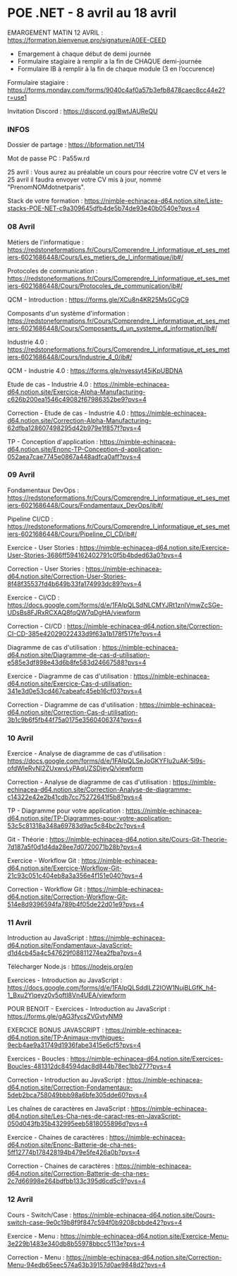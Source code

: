 # POE .NET - 8 avril au 18 avril

EMARGEMENT MATIN 12 AVRIL : https://formation.bienvenue.pro/signature/A0EE-CEED

- Emargement à chaque début de demi journée
- Formulaire stagiaire à remplir a la fin de CHAQUE demi-journée 
- Formulaire IB à remplir à la fin de chaque module (3 en l’occurence)

Formulaire stagiaire : https://forms.monday.com/forms/9040c4af0a57b3efb8478caec8cc44e2?r=use1

Invitation Discord : https://discord.gg/BwtJAUReQU

### INFOS 

Dossier de partage : https://ibformation.net/114

Mot de passe PC : Pa55w.rd

25 avril : Vous aurez au préalable un cours pour réecrire votre CV et vers le 25 avril il faudra envoyer votre CV mis à jour, nommé "PrenomNOMdotnetparis".

Stack de votre formation : https://nimble-echinacea-d64.notion.site/Liste-stacks-POE-NET-c9a309645dfb4de5b74de93e40b0540e?pvs=4

### 08 Avril

Métiers de l'informatique : https://redstoneformations.fr/Cours/Comprendre_l_informatique_et_ses_metiers-6021686448/Cours/Les_metiers_de_l_informatique/ib#/

Protocoles de communication : https://redstoneformations.fr/Cours/Comprendre_l_informatique_et_ses_metiers-6021686448/Cours/Protocoles_de_communication/ib#/

QCM - Introduction : https://forms.gle/XCu8n4KR25MsGCgC9

Composants d'un système d'information : https://redstoneformations.fr/Cours/Comprendre_l_informatique_et_ses_metiers-6021686448/Cours/Composants_d_un_systeme_d_information/ib#/

Industrie 4.0 : https://redstoneformations.fr/Cours/Comprendre_l_informatique_et_ses_metiers-6021686448/Cours/Industrie_4_0/ib#/

QCM - Industrie 4.0 : https://forms.gle/nyessyt45iKpUBDNA

Etude de cas - Industrie 4.0 : https://nimble-echinacea-d64.notion.site/Exercice-Alpha-Manufacturing-c626b200ea1546c49082f67986352be9?pvs=4

Correction - Etude de cas - Industrie 4.0 : https://nimble-echinacea-d64.notion.site/Correction-Alpha-Manufacturing-62dfba128607498295d42b979e1f857f?pvs=4

TP - Conception d'application : https://nimble-echinacea-d64.notion.site/Enonc-TP-Conception-d-application-052aea7cae7745e0867a448adfca0aff?pvs=4

### 09 Avril

Fondamentaux DevOps : https://redstoneformations.fr/Cours/Comprendre_l_informatique_et_ses_metiers-6021686448/Cours/Fondamentaux_DevOps/ib#/

Pipeline CI/CD : https://redstoneformations.fr/Cours/Comprendre_l_informatique_et_ses_metiers-6021686448/Cours/Pipeline_CI_CD/ib#/

Exercice - User Stories : https://nimble-echinacea-d64.notion.site/Exercice-User-Stories-3686ff594162402791c0f5b4bded63a0?pvs=4

Correction - User Stories : https://nimble-echinacea-d64.notion.site/Correction-User-Stories-8f48f35537fd4b649b33fa174993dc89?pvs=4

Exercice - CI/CD : https://docs.google.com/forms/d/e/1FAIpQLSdNLCMYJRt1znIVmwZcSGe-UDsBs8FJRxRCXAQ8fqQW7qDgHA/viewform

Correction - CI/CD : https://nimble-echinacea-d64.notion.site/Correction-CI-CD-385e42029022433d9f63a1b178f517fe?pvs=4

Diagramme de cas d'utilisation : https://nimble-echinacea-d64.notion.site/Diagramme-de-cas-d-utilisation-e585e3df898e43d6b8fe583d24667588?pvs=4

Exercice - Diagramme de cas d'utilisation : https://nimble-echinacea-d64.notion.site/Exercice-Cas-d-utilisation-341e3d0e53cd467cabeafc45eb16cf03?pvs=4

Correction - Diagramme de cas d'utilisation : https://nimble-echinacea-d64.notion.site/Correction-Cas-d-utilisation-3b1c9b6f5fb44f75a0175e3560406374?pvs=4

### 10 Avril

Exercice - Analyse de diagramme de cas d'utilisation : https://docs.google.com/forms/d/e/1FAIpQLSeJoGKYFIu2uAK-5I9s-ofdWleRvNl2ZUxwvLyPAqUZSDjeyQ/viewform

Correction - Analyse de diagramme de cas d'utilisation : https://nimble-echinacea-d64.notion.site/Correction-Analyse-de-diagramme-c14322e42e2b41cdb7cc75272641f5b8?pvs=4

TP - Diagramme pour votre application : https://nimble-echinacea-d64.notion.site/TP-Diagrammes-pour-votre-application-53c5c81318a348a69783d9ac5c84bc2c?pvs=4

Git - Théorie : https://nimble-echinacea-d64.notion.site/Cours-Git-Theorie-7d187a5f0d1d4da28ee7d0720071b28b?pvs=4

Exercice - Workflow Git : https://nimble-echinacea-d64.notion.site/Exercice-Workflow-Git-21c93c051c404eb8a3a356e4f151e040?pvs=4

Correction - Workflow Git : https://nimble-echinacea-d64.notion.site/Correction-Workflow-Git-514e8d9396594fa789b4f05de22d01e9?pvs=4

### 11 Avril

Introduction au JavaScript : https://nimble-echinacea-d64.notion.site/Fondamentaux-JavaScript-d1d4cb45a4c547629f08811274ea2fba?pvs=4

Télécharger Node.js : https://nodejs.org/en

Exercices - Introduction au JavaScript : https://docs.google.com/forms/d/e/1FAIpQLSddlLZ2IOW1NujBLGfK_h4-1_Bxu2Ylqeyz0v5oftI8Vn4UEA/viewform

POUR BENOIT - Exercices - Introduction au JavaScript : https://forms.gle/gAG3fycsZVGvtyNM9

EXERCICE BONUS JAVASCRIPT : https://nimble-echinacea-d64.notion.site/TP-Animaux-mythiques-9ecb4ae9a31749d1936fabe3415e6cf5?pvs=4

Exercices - Boucles : https://nimble-echinacea-d64.notion.site/Exercices-Boucles-481312dc84594dac8d844b78ec1bb277?pvs=4

Correction - Introduction au JavaScript : https://nimble-echinacea-d64.notion.site/Correction-Fondamentaux-5deb2bca758049bbb98a6bfe305dde60?pvs=4

Les chaînes de caractères en JavaScript : https://nimble-echinacea-d64.notion.site/Les-Cha-nes-de-caract-res-en-JavaScript-050d043fb35b432995eeb5818055896d?pvs=4

Exercice - Chaines de caractères : https://nimble-echinacea-d64.notion.site/Enonc-Batterie-de-cha-nes-5ff12774b178428194b479e5fe426a0b?pvs=4

Correction - Chaines de caractères : https://nimble-echinacea-d64.notion.site/Correction-Batterie-de-cha-nes-2c7d66998e264bdfbb133c395d6cd5c9?pvs=4 

### 12 Avril

Cours - Switch/Case : https://nimble-echinacea-d64.notion.site/Cours-switch-case-9e0c19b8f9f847c594f0b9208cbbde42?pvs=4

Exercice - Menu : https://nimble-echinacea-d64.notion.site/Exercice-Menu-3e229b1483e340db8b55978bbcc5113e?pvs=4

Correction - Menu : https://nimble-echinacea-d64.notion.site/Correction-Menu-94edb65eec574a63b39157d0ae9848d2?pvs=4
